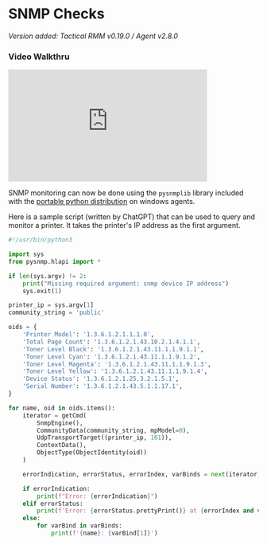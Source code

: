 # SNMP Checks

*Version added: Tactical RMM v0.19.0 / Agent v2.8.0*

### Video Walkthru

<div class="video-wrapper">
  <iframe width="400" height="225" src="https://www.youtube.com/embed/Qh9BfKo2wIg&t=1929s" frameborder="0" allowfullscreen></iframe>
</div>

SNMP monitoring can now be done using the `pysnmplib` library included with the [portable python distribution](./scripting.md#python-on-windows) on windows agents.

Here is a sample script (written by ChatGPT) that can be used to query and monitor a printer. It takes the printer's IP address as the first argument.

```python
#!/usr/bin/python3

import sys
from pysnmp.hlapi import *

if len(sys.argv) != 2:
    print("Missing required argument: snmp device IP address")
    sys.exit(1)

printer_ip = sys.argv[1]
community_string = 'public'

oids = {
    'Printer Model': '1.3.6.1.2.1.1.1.0',
    'Total Page Count': '1.3.6.1.2.1.43.10.2.1.4.1.1',
    'Toner Level Black': '1.3.6.1.2.1.43.11.1.1.9.1.1',
    'Toner Level Cyan': '1.3.6.1.2.1.43.11.1.1.9.1.2',
    'Toner Level Magenta': '1.3.6.1.2.1.43.11.1.1.9.1.3',
    'Toner Level Yellow': '1.3.6.1.2.1.43.11.1.1.9.1.4',
    'Device Status': '1.3.6.1.2.1.25.3.2.1.5.1',
    'Serial Number': '1.3.6.1.2.1.43.5.1.1.17.1',
}

for name, oid in oids.items():
    iterator = getCmd(
        SnmpEngine(),
        CommunityData(community_string, mpModel=0),
        UdpTransportTarget((printer_ip, 161)),
        ContextData(),
        ObjectType(ObjectIdentity(oid))
    )

    errorIndication, errorStatus, errorIndex, varBinds = next(iterator)

    if errorIndication:
        print(f"Error: {errorIndication}")
    elif errorStatus:
        print(f'Error: {errorStatus.prettyPrint()} at {errorIndex and varBinds[int(errorIndex) - 1] or "?"}')
    else:
        for varBind in varBinds:
            print(f'{name}: {varBind[1]}')
```